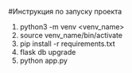 #Инструкция по запуску проекта

1. python3 -m venv <venv_name>
2. source venv_name/bin/activate
3. pip install -r requirements.txt
4. flask db upgrade
5. python app.py
